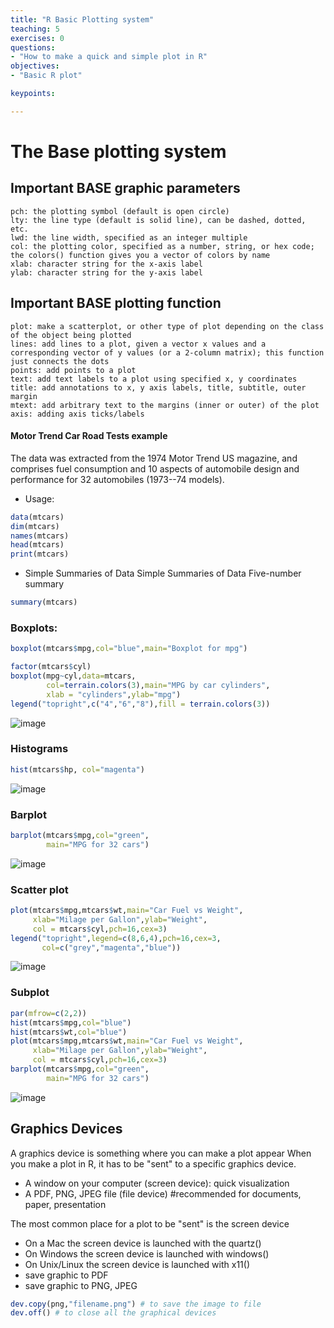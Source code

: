 ```yaml
---
title: "R Basic Plotting system"
teaching: 5
exercises: 0
questions:
- "How to make a quick and simple plot in R"
objectives:
- "Basic R plot"

keypoints:

---
```


# The Base plotting system

## Important BASE graphic parameters

```
pch: the plotting symbol (default is open circle)
lty: the line type (default is solid line), can be dashed, dotted, etc.
lwd: the line width, specified as an integer multiple
col: the plotting color, specified as a number, string, or hex code; the colors() function gives you a vector of colors by name
xlab: character string for the x-axis label
ylab: character string for the y-axis label
```

## Important BASE plotting function

```
plot: make a scatterplot, or other type of plot depending on the class of the object being plotted
lines: add lines to a plot, given a vector x values and a corresponding vector of y values (or a 2-column matrix); this function just connects the dots
points: add points to a plot
text: add text labels to a plot using specified x, y coordinates
title: add annotations to x, y axis labels, title, subtitle, outer margin
mtext: add arbitrary text to the margins (inner or outer) of the plot
axis: adding axis ticks/labels
```

#### Motor Trend Car Road Tests example
The data was extracted from the 1974 Motor Trend US magazine, and comprises fuel consumption and 10 aspects of automobile design and performance for 32 automobiles (1973--74 models).

- Usage:

```r
data(mtcars)
dim(mtcars)
names(mtcars)
head(mtcars)
print(mtcars)
```

* Simple Summaries of Data Simple Summaries of Data
Five-number summary
```r
summary(mtcars)
```
### Boxplots:
```r
boxplot(mtcars$mpg,col="blue",main="Boxplot for mpg")
```

```r
factor(mtcars$cyl)
boxplot(mpg~cyl,data=mtcars,
        col=terrain.colors(3),main="MPG by car cylinders",
        xlab = "cylinders",ylab="mpg")
legend("topright",c("4","6","8"),fill = terrain.colors(3))
```

![image](https://user-images.githubusercontent.com/43855029/114093764-82f57d00-9889-11eb-8e8a-bb7d11340f02.png)

### Histograms

```r
hist(mtcars$hp, col="magenta")
```
![image](https://user-images.githubusercontent.com/43855029/114093825-94d72000-9889-11eb-953f-2b232708b37d.png)

### Barplot

```r
barplot(mtcars$mpg,col="green",
        main="MPG for 32 cars")
```
![image](https://user-images.githubusercontent.com/43855029/114093880-a7515980-9889-11eb-800e-0152f2e8c207.png)

### Scatter plot

```r
plot(mtcars$mpg,mtcars$wt,main="Car Fuel vs Weight",
     xlab="Milage per Gallon",ylab="Weight",
     col = mtcars$cyl,pch=16,cex=3)
legend("topright",legend=c(8,6,4),pch=16,cex=3,
       col=c("grey","magenta","blue"))
```
![image](https://user-images.githubusercontent.com/43855029/114094073-dff13300-9889-11eb-9f97-6675f7408d04.png)

### Subplot

```r
par(mfrow=c(2,2))
hist(mtcars$mpg,col="blue")
hist(mtcars$wt,col="blue")
plot(mtcars$mpg,mtcars$wt,main="Car Fuel vs Weight",
     xlab="Milage per Gallon",ylab="Weight",
     col = mtcars$cyl,pch=16,cex=3)
barplot(mtcars$mpg,col="green",
        main="MPG for 32 cars")     
```
![image](https://user-images.githubusercontent.com/43855029/146048487-bfdebb8a-7b58-4129-a341-56abe4125ccc.png)


## Graphics Devices
A graphics device is something where you can make a plot appear When you make a plot in R, it has to be "sent" to a specific graphics device.

- A window on your computer (screen device): quick visualization
- A PDF, PNG, JPEG file (file device) #recommended for documents, paper, presentation

The most common place for a plot to be "sent" is the screen device

- On a Mac the screen device is launched with the quartz()
- On Windows the screen device is launched with windows()
- On Unix/Linux the screen device is launched with x11()
- save graphic to PDF
- save graphic to PNG, JPEG

```r
dev.copy(png,"filename.png") # to save the image to file
dev.off() # to close all the graphical devices
```
